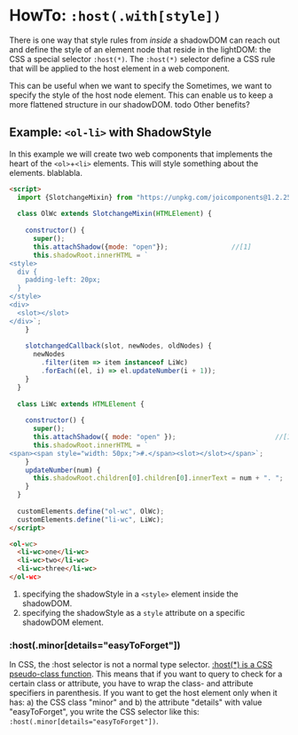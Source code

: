 # HowTo: `:host(.with[style])`

There is one way that style rules from *inside* a shadowDOM can reach out and define the style of 
an element node that reside in the lightDOM: the CSS a special selector `:host(*)`.
The `:host(*)` selector define a CSS rule that will be applied to the host element in a web component.

This can be useful when we want to specify the 
Sometimes, we want to specify the style of the host node element. This can enable us to keep a more
flattened structure in our shadowDOM. todo Other benefits?

## Example: `<ol-li>` with ShadowStyle

In this example we will create two web components that implements the heart of the `<ol>`+`<li>` elements.
This will style something about the elements. blablabla.

```html
<script>  
  import {SlotchangeMixin} from "https://unpkg.com/joicomponents@1.2.25/src/slot/SlotchangeMixin.js"; 
  
  class OlWc extends SlotchangeMixin(HTMLElement) {
    
    constructor() {
      super();
      this.attachShadow({mode: "open"});                //[1]
      this.shadowRoot.innerHTML = `
<style>                                                 
  div {
    padding-left: 20px;
  }
</style>
<div>
  <slot></slot>
</div>`;
    }
    
    slotchangedCallback(slot, newNodes, oldNodes) {     
      newNodes
        .filter(item => item instanceof LiWc)
        .forEach((el, i) => el.updateNumber(i + 1));
    }
  }
  
  class LiWc extends HTMLElement {
  
    constructor() {
      super();
      this.attachShadow({ mode: "open" });                         //[1]
      this.shadowRoot.innerHTML = `
<span><span style="width: 50px;">#.</span><slot></slot></span>`;   
    }
    updateNumber(num) {                                             
      this.shadowRoot.children[0].children[0].innerText = num + ". ";           
    }
  }
  
  customElements.define("ol-wc", OlWc);
  customElements.define("li-wc", LiWc);
</script>

<ol-wc>
  <li-wc>one</li-wc>
  <li-wc>two</li-wc>
  <li-wc>three</li-wc>
</ol-wc>
```
1. specifying the shadowStyle in a `<style>` element inside the shadowDOM.
1. specifying the shadowStyle as a `style` attribute on a specific shadowDOM element.

### :host(.minor[details="easyToForget"])

In CSS, the :host selector is not a normal type selector. 
[:host(*) is a CSS pseudo-class function](https://developer.mozilla.org/en-US/docs/Web/CSS/:host()).
This means that if you want to query to check for a certain class or attribute, 
you have to wrap the class- and attribute specifiers in parenthesis.
If you want to get the host element only when it has: a) the CSS class "minor" and 
b) the attribute "details" with value "easyToForget", you write the CSS selector like this:
`:host(.minor[details="easyToForget"])`.